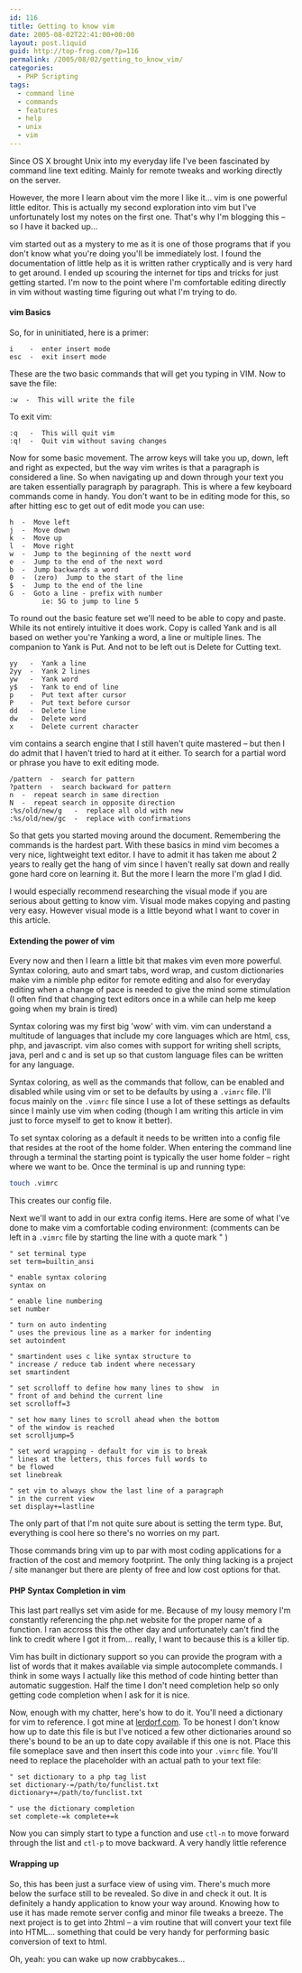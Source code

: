 ```yaml
---
id: 116
title: Getting to know vim
date: 2005-08-02T22:41:00+00:00
layout: post.liquid
guid: http://top-frog.com/?p=116
permalink: /2005/08/02/getting_to_know_vim/
categories:
  - PHP Scripting
tags:
  - command line
  - commands
  - features
  - help
  - unix
  - vim
---
```

Since OS X brought Unix into my everyday life I've been fascinated by command line text editing. Mainly for remote tweaks and working directly on the server. 

However, the more I learn about vim the more I like it… vim is one powerful little editor. This is actually my second exploration into vim but I've unfortunately lost my notes on the first one. That's why I'm blogging this – so I have it backed up…

vim started out as a mystery to me as it is one of those programs that if you don't know what you're doing you'll be immediately lost. I found the documentation of little help as it is written rather cryptically and is very hard to get around. I ended up scouring the internet for tips and tricks for just getting started. I'm now to the point where I'm comfortable editing directly in vim without wasting time figuring out what I'm trying to do.

#### vim Basics

So, for in uninitiated, here is a primer:

```
i    -  enter insert mode
esc  -  exit insert mode
```

These are the two basic commands that will get you typing in VIM. Now to save the file:

```
:w  -  This will write the file
```

To exit vim:

```
:q   -  This will quit vim
:q!  -  Quit vim without saving changes
```

Now for some basic movement. The arrow keys will take you up, down, left and right as expected, but the way vim writes is that a paragraph is considered a line. So when navigating up and down through your text you are taken essentially paragraph by paragraph. This is where a few keyboard commands come in handy. You don't want to be in editing mode for this, so after hitting esc to get out of edit mode you can use:

```
h  -  Move left
j  -  Move down
k  -  Move up
l  -  Move right
w  -  Jump to the beginning of the nextt word
e  -  Jump to the end of the next word
b  -  Jump backwards a word
0  -  (zero)  Jump to the start of the line
$  -  Jump to the end of the line
G  -  Goto a line - prefix with number
        ie: 5G to jump to line 5
```

To round out the basic feature set we'll need to be able to copy and paste. While its not entirely intuitive it does work. Copy is called Yank and is all based on wether you're Yanking a word, a line or multiple lines. The companion to Yank is Put. And not to be left out is Delete for Cutting text.

```
yy   -  Yank a line
2yy  -  Yank 2 lines
yw   -  Yank word
y$   -  Yank to end of line
p    -  Put text after cursor
P    -  Put text before cursor
dd   -  Delete line
dw   -  Delete word
x    -  Delete current character
```

vim contains a search engine that I still haven't quite mastered – but then I do admit that I haven't tried to hard at it either. To search for a partial word or phrase you have to exit editing mode.

```
/pattern  -  search for pattern
?pattern  -  search backward for pattern
n  -  repeat search in same direction
N  -  repeat search in opposite direction
:%s/old/new/g   -  replace all old with new
:%s/old/new/gc  -  replace with confirmations
```

So that gets you started moving around the document. Remembering the commands is the hardest part. With these basics in mind vim becomes a very nice, lightweight text editor. I have to admit it has taken me about 2 years to really get the hang of vim since I haven't really sat down and really gone hard core on learning it. But the more I learn the more I'm glad I did.

I would especially recommend researching the visual mode if you are serious about getting to know vim. Visual mode makes copying and pasting very easy. However visual mode is a little beyond what I want to cover in this article.

#### Extending the power of vim

Every now and then I learn a little bit that makes vim even more powerful. Syntax coloring, auto and smart tabs, word wrap, and custom dictionaries make vim a nimble php editor for remote editing and also for everyday editing when a change of pace is needed to give the mind some stimulation (I often find that changing text editors once in a while can help me keep going when my brain is tired)

Syntax coloring was my first big 'wow' with vim. vim can understand a multitude of languages that include my core languages which are html, css, php, and javascript. vim also comes with support for writing shell scripts, java, perl and c and is set up so that custom language files can be written for any language.

Syntax coloring, as well as the commands that follow, can be enabled and disabled while using vim or set to be defaults by using a `.vimrc` file. I'll focus mainly on the `.vimrc` file since I use a lot of these settings as defaults since I mainly use vim when coding (though I am writing this article in vim just to force myself to get to know it better).

To set syntax coloring as a default it needs to be written into a config file that resides at the root of the home folder. When entering the command line through a terminal the starting point is typically the user home folder – right where we want to be. Once the terminal is up and running type:

``` sh
touch .vimrc
```

This creates our config file.

Next we'll want to add in our extra config items. Here are some of what I've done to make vim a comfortable coding environment: (comments can be left in a `.vimrc` file by starting the line with a quote mark " )

``` viml
" set terminal type
set term=builtin_ansi

" enable syntax coloring
syntax on

" enable line numbering
set number

" turn on auto indenting
" uses the previous line as a marker for indenting
set autoindent

" smartindent uses c like syntax structure to 
" increase / reduce tab indent where necessary
set smartindent

" set scrolloff to define how many lines to show  in 
" front of and behind the current line
set scrolloff=3

" set how many lines to scroll ahead when the bottom
" of the window is reached
set scrolljump=5

" set word wrapping - default for vim is to break
" lines at the letters, this forces full words to
" be flowed
set linebreak

" set vim to always show the last line of a paragraph
" in the current view
set display+=lastline
```

The only part of that I'm not quite sure about is setting the term type. But, everything is cool here so there's no worries on my part.

Those commands bring vim up to par with most coding applications for a fraction of the cost and memory footprint. The only thing lacking is a project / site mananger but there are plenty of free and low cost options for that.

#### PHP Syntax Completion in vim

This last part reallys set vim aside for me. Because of my lousy memory I'm constantly referencing the php.net website for the proper name of a function. I ran accross this the other day and unfortunately can't find the link to credit where I got it from… really, I want to because this is a killer tip.

Vim has built in dictionary support so you can provide the program with a list of words that it makes available via simple autocomplete commands. I think in some ways I actually like this method of code hinting better than automatic suggestion. Half the time I don't need completion help so only getting code completion when I ask for it is nice.

Now, enough with my chatter, here's how to do it. You'll need a dictionary for vim to reference. I got mine at [lerdorf.com](http://lerdorf.com/funclist.txt). To be honest I don't know how up to date this file is but I've noticed a few other dictionaries around so there's bound to be an up to date copy available if this one is not. Place this file someplace save and then insert this code into your `.vimrc` file. You'll need to replace the placeholder with an actual path to your text file:

``` viml
" set dictionary to a php tag list
set dictionary-=/path/to/funclist.txt dictionary+=/path/to/funclist.txt

" use the dictionary completion
set complete-=k complete+=k
```

Now you can simply start to type a function and use `ctl-n` to move forward through the list and `ctl-p` to move backward. A very handly little reference

#### Wrapping up

So, this has been just a surface view of using vim. There's much more below the surface still to be revealed. So dive in and check it out. It is definitely a handy application to know your way around. Knowing how to use it has made remote server config and minor file tweaks a breeze. The next project is to get into 2html – a vim routine that will convert your text file into HTML… something that could be very handy for performing basic conversion of text to html.

Oh, yeah: you can wake up now crabbycakes…
